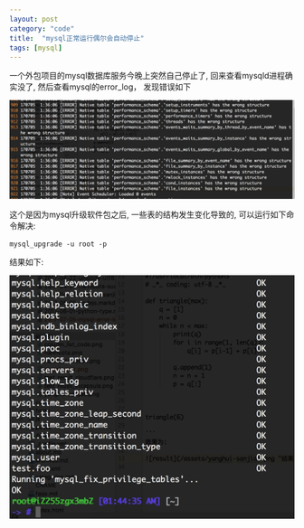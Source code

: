 ```yaml
---
layout: post
category: "code"
title:  "mysql正常运行偶尔会自动停止"
tags: [mysql]
---
```


一个外包项目的mysql数据库服务今晚上突然自己停止了, 回来查看mysqld进程确实没了, 然后查看mysql的error_log， 发现错误如下

![result](/assets/mysql-error.png "结果")

这个是因为mysql升级软件包之后, 一些表的结构发生变化导致的, 可以运行如下命令解决:
```
mysql_upgrade -u root -p
```

结果如下:

![result](/assets/mysql-error-ok.png "结果")


